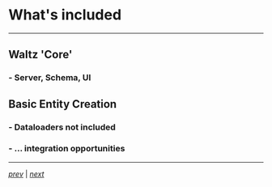 # What's included

----

## Waltz 'Core'
### - Server, Schema, UI

## Basic Entity Creation
### - Dataloaders not included
### - ... integration opportunities

----

_[prev](30_deployment_setup.md)_ |
_[next](50_setup.md)_
